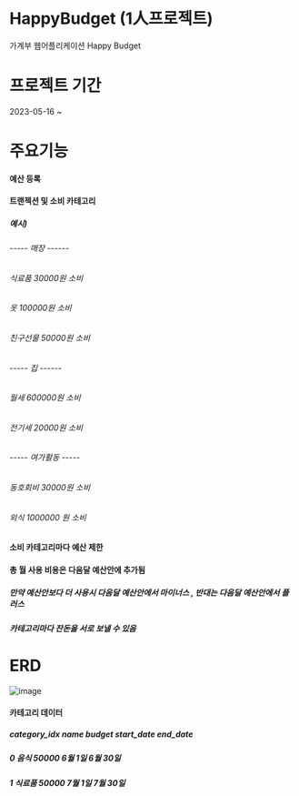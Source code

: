 # HappyBudget (1人프로젝트)
가계부 웹어플리케이션 Happy Budget 

# 프로젝트 기간
2023-05-16 ~ 

# 주요기능 
#### 예산 등록
#### 트랜젝션 및 소비 카테고리 
##### 예시) 
###### ----- 매장 ------  
###### 식료품 30000원 소비 
###### 옷 100000원 소비 
###### 친구선물 50000원 소비
###### ----- 집 ------
###### 월세 600000원 소비
###### 전기세 20000원 소비 
###### ----- 여가활동 -----
###### 동호회비 30000원 소비 
###### 외식 1000000 원 소비
#### 소비 카테고리마다 예산 제한
#### 총 월 사용 비용은 다음달 예산안에 추가됨 
##### 만약 예산안보다 더 사용시 다음달 예산안에서 마이너스 , 반대는 다음달 예산안에서 플러스 
##### 카테고리마다 잔돈을 서로 보낼 수 있음 

# ERD

![image](https://github.com/puddingForever/HappyBudget/assets/126591306/120359ff-5bc5-42e6-ac14-c464700adff8)


#### 카테고리 데이터 
##### category_idx  name   budget  start_date  end_date 
##### 0   음식   50000  6월 1일  6월 30일
##### 1   식료품   50000  7월 1일  7월 30일



